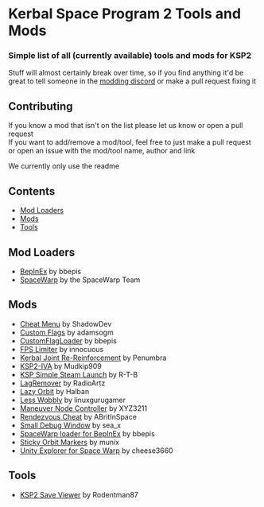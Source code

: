 # Kerbal Space Program 2 Tools and Mods
### Simple list of all (currently available) tools and mods for KSP2
Stuff will almost certainly break over time, so if you find anything it'd be great to tell someone in the [modding discord](https://discord.gg/3D7Yj9SJ8n) or make a pull request fixing it

## Contributing
If you know a mod that isn't on the list please let us know or open a pull request <br>
If you want to add/remove a mod/tool, feel free to just make a pull request or open an issue with the mod/tool name, author and link

We currently only use the readme

## Contents
- [Mod Loaders](#mod-loaders)
- [Mods](#mods)
- [Tools](#tools)

## Mod Loaders
- [BepInEx](https://spacedock.info/mod/3255/BepInEx%20for%20KSP%202) by bbepis
- [SpaceWarp](https://github.com/X606/SpaceWarp) by the SpaceWarp Team

## Mods

- [Cheat Menu](https://spacedock.info/mod/3266/Cheats%20Menu) by ShadowDev
- [Custom Flags](https://spacedock.info/mod/3262/Custom%20Flags) by adamsogm
- [CustomFlagLoader](https://forum.kerbalspaceprogram.com/index.php?/topic/212988-customflagloader-load-custom-flags/) by bbepis
- [FPS Limiter](https://spacedock.info/mod/3259/FPS%20Limiter) by innocuous
- [Kerbal Joint Re-Reinforcement](https://github.com/penumbra779/Kerbal-Joint-Re-Reinforcement) by Penumbra
- [KSP2-IVA](https://github.com/Mudkip909/KSP2-IVA) by Mudkip909
- [KSP Simple Steam Launch](https://github.com/R-T-B/KSSL) by R-T-B
- [LagRemover](https://spacedock.info/mod/3256/LagRemover) by RadioArtz
- [Lazy Orbit](https://spacedock.info/mod/3258/Lazy%20Orbit) by Halban
- [Less Wobbly](https://spacedock.info/mod/3267/Less%20Wobbly) by linuxgurugamer
- [Maneuver Node Controller](https://spacedock.info/mod/3270/Maneuver%20Node%20Controller) by XYZ3211
- [Rendezvous Cheat](https://github.com/ABritInSpace/RendezvousCheat-KSP2) by ABritInSpace
- [Small Debug Window](https://spacedock.info/mod/3263/Small%20Debug%20Window) by sea_x
- [SpaceWarp loader for BepInEx](https://spacedock.info/mod/3265/SpaceWarp%20loader%20for%20BepInEx) by bbepis
- [Sticky Orbit Markers](https://spacedock.info/mod/3264/Sticky%20Orbit%20Markers) by munix
- [Unity Explorer for Space Warp](https://spacedock.info/mod/3268/Unity%20Explorer%20for%20Space%20Warp) by cheese3660

## Tools
- [KSP2 Save Viewer](https://ksp-2-save-viewer.likesdinosaurs.com/) by Rodentman87
